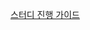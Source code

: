 [스터디 진행 가이드](https://github.com/sejongsmarcle/2023_Winter_AiStudy/blob/main/%EC%8A%A4%ED%84%B0%EB%94%94%20%EC%A7%84%ED%96%89%20%EA%B0%80%EC%9D%B4%EB%93%9C.md)
